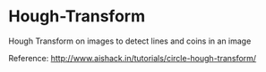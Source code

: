 # Hough-Transform
Hough Transform on images to detect lines and coins in an image

Reference: http://www.aishack.in/tutorials/circle-hough-transform/

